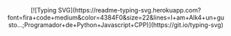 <center>
  [![Typing SVG](https://readme-typing-svg.herokuapp.com?font=fira+code+medium&color=4384F0&size=22&lines=I+am+Alk4+un+gusto...;Programador+de+Python+Javascript+CPP)](https://git.io/typing-svg)
</center>
